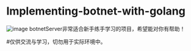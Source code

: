 # Implementing-botnet-with-golang
![image](https://github.com/Sheeta000/Implementing-botnet-with-golang/assets/63237815/2dc8d723-a93f-49d1-9161-a932b13ac042)
botnetServer非常适合新手练手学习的项目，希望能对你有帮助！

#仅供交流与学习，切勿用于实际环境中。

